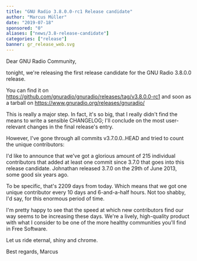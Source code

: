 ```yaml
---
title: "GNU Radio 3.8.0.0-rc1 Release candidate"
author: "Marcus Müller"
date: "2019-07-18"
sponsored: "0"
aliases: ["news/3.8-release-candidate"]
categories: ["release"]
banner: gr_release_web.svg
---
```


Dear GNU Radio Community,

tonight, we're releasing the first release candidate for the GNU Radio
3.8.0.0 release.

You can find it on
https://github.com/gnuradio/gnuradio/releases/tag/v3.8.0.0-rc1
and soon as a tarball on
https://www.gnuradio.org/releases/gnuradio/

This is really a major step. In fact, it's so big, that I really didn't
find the means to write a sensible CHANGELOG; I'll conclude on the most
user-relevant changes in the final release's entry.

However, I've gone through all commits v3.7.0.0..HEAD and tried to
count the unique contributors:

I'd like to announce that we've got a glorious amount of 215 individual
contributors that added at least one commit since 3.7.0 that goes into
this release candidate. Johnathan released 3.7.0 on the 29th of June
2013, some good six years ago.

To be specific, that's 2209 days from today. Which means that we got
one unique contributor every 10 days and 6-and-a-half hours. Not too
shabby, I'd say, for this enormous period of time.

I'm pretty happy to see that the speed at which new contributors find
our way seems to be increasing these days. We're a lively, high-quality 
product with what I consider to be one of the more healthy communities
you'll find in Free Software.

Let us ride eternal, shiny and chrome.

Best regards,
Marcus


